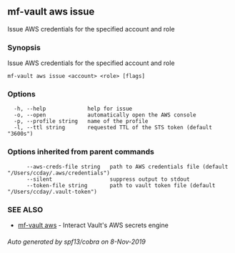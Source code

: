 ## mf-vault aws issue

Issue AWS credentials for the specified account and role

### Synopsis

Issue AWS credentials for the specified account and role

```
mf-vault aws issue <account> <role> [flags]
```

### Options

```
  -h, --help             help for issue
  -o, --open             automatically open the AWS console
  -p, --profile string   name of the profile
  -l, --ttl string       requested TTL of the STS token (default "3600s")
```

### Options inherited from parent commands

```
      --aws-creds-file string   path to AWS credentials file (default "/Users/ccday/.aws/credentials")
      --silent                  suppress output to stdout
      --token-file string       path to vault token file (default "/Users/ccday/.vault-token")
```

### SEE ALSO

* [mf-vault aws](mf-vault_aws.md)	 - Interact Vault's AWS secrets engine

###### Auto generated by spf13/cobra on 8-Nov-2019
